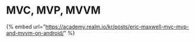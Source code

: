 # MVC, MVP, MVVM

{% embed url="https://academy.realm.io/kr/posts/eric-maxwell-mvc-mvp-and-mvvm-on-android/" %}



